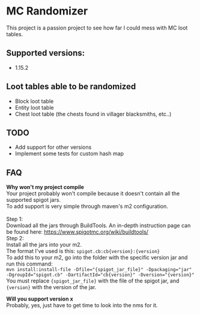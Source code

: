 # MC Randomizer
This project is a passion project to see how far I could mess with MC loot tables.

## Supported versions:
* 1.15.2

## Loot tables able to be randomized
* Block loot table
* Entity loot table
* Chest loot table (the chests found in villager blacksmiths, etc..)

## TODO
* Add support for other versions
* Implement some tests for custom hash map

## FAQ
**Why won't my project compile** <br />
Your project probably won't compile because it doesn't contain all the supported spigot jars. <br />
To add support is very simple through maven's m2 configuration. <br />
<br />
Step 1: <br />
Download all the jars through BuildTools. An in-depth instruction page can be found here: https://www.spigotmc.org/wiki/buildtools/ <br />
Step 2: <br />
Install all the jars into your m2. <br />
The format I've used is this: `spigot.cb:cb{version}:{version}` <br />
To add this to your m2, go into the folder with the specific version jar and run this command: <br />
`mvn install:install-file -Dfile="{spigot_jar_file}" -Dpackaging="jar" -DgroupId="spigot.cb" -DartifactId="cb{version}" -Dversion="{version}"` <br />
You must replace `{spigot_jar_file}` with the file of the spigot jar, and `{version}` with the version of the jar. <br />

**Will you support version x** <br />
Probably, yes, just have to get time to look into the nms for it.
